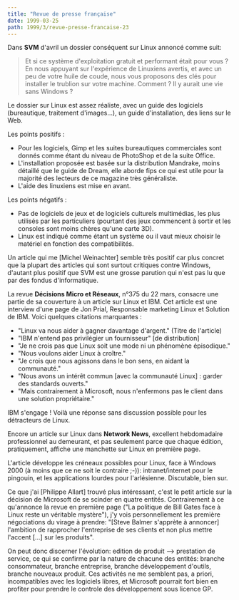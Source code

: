 ```yaml
---
title: "Revue de presse française"
date: 1999-03-25
path: 1999/3/revue-presse-francaise-23
---
```


<P>
Dans <B>SVM</B> d'avril un dossier conséquent sur Linux annoncé comme suit:
</P>

<BLOCKQUOTE>
Et si ce système d'exploitation gratuit et performant était pour vous ? En nous appuyant sur l'expérience de Linuxiens avertis, et avec un peu de votre huile de coude, nous vous proposons des clés pour installer le trublion sur votre machine. Comment ? Il y aurait une vie sans Windows ?
</BLOCKQUOTE>
<P>Le dossier sur Linux est assez réaliste, avec un guide des
logiciels (bureautique, traitement d'images...), un guide
d'installation, des liens sur le Web.</P>

<P>Les points positifs :</P>

<UL>

<LI>Pour les logiciels, Gimp et les suites bureautiques commerciales
sont donnés comme étant du niveau de PhotoShop et de la suite Office.
<LI>L'installation proposée est basée sur la distribution Mandrake,
moins détaillé que le guide de Dream, elle aborde fips ce qui est utile
pour la majorité des lecteurs de ce magazine très généraliste.
<LI>L'aide des linuxiens est mise en avant.
</UL>

<P>Les points négatifs :</P>

<UL>

<LI>Pas de logiciels de jeux et de logiciels culturels multimédias,
les plus utilisés par les particuliers (pourtant des jeux commencent à
sortir et les consoles sont moins chères qu'une carte 3D).
<LI>Linux est indiqué comme étant un système ou il vaut mieux
choisir le matériel en fonction des compatibilités.
</UL>

<P>Un article qui me [Michel Weinachter] semble très positif car plus
concret que la plupart des articles qui sont surtout critiques contre
Windows, d'autant plus positif que SVM est une grosse parution qui n'est
pas lu que par des fondus d'informatique.</P>

<P>La revue <B>Décisions Micro et Réseaux</B>, n°375 du 22 mars, consacre une
partie de sa couverture à un article sur Linux et IBM. Cet article est
une interview d'une page de Jon Prial, Responsable marketing Linux et
Solution de IBM. Voici quelques citations marquantes :</P>

<UL>

<LI> "Linux va nous aider à gagner davantage d'argent." (Titre de
l'article)
<LI> "IBM n'entend pas privilégier un fournisseur" [de distribution]
<LI> "Je ne crois pas que Linux soit une mode ni un phénomène épisodique."
<LI> "Nous voulons aider Linux à croître."
<LI> "Je crois que nous agissons dans le bon sens, en aidant la
communauté."
<LI> "Nous avons un intérêt commun [avec la communauté Linux] : garder des
standards ouverts."
<LI> "Mais contrairement à Microsoft, nous n'enfermons pas le client dans
une solution propriétaire."
</UL>

<P>IBM s'engage ! Voilà une réponse sans discussion possible pour les
détracteurs de Linux.</P>

<P>Encore un article sur Linux dans <B>Network News</B>, excellent hebdomadaire
professionnel au demeurant, et pas seulement parce que chaque édition,
pratiquement, affiche une manchette sur Linux en première page.</P>

<P>L'article développe les créneaux possibles pour Linux, face à Windows
2000 (à moins que ce ne soit le contraire ;-)):  intranet/internet pour
le pingouin, et les applications lourdes pour l'arlésienne. Discutable,
bien sur.</P>

<P>Ce que j'ai [Philippe Allart]  trouvé plus intéressant, c'est le
petit article sur la décision de Microsoft de se scinder en quatre
entités. Contrairement à ce qu'annonce la revue en première page ("La
politique de Bill Gates face à Linux reste un véritable mystère"),
j'y vois personnellement les première négociations du virage à prendre:
"[Steve Balmer s'apprète à annoncer] l'ambition de rapprocher l'entreprise
de ses clients et non plus mettre l'accent [...] sur les produits".</P>

<P>On peut donc discerner l'évolution: edition de produit --&gt;
prestation de service, ce qui se confirme par la nature de chacune des
entités: branche consommateur, branche entreprise, branche développement
d'outils, branche nouveaux produit. Ces activités ne me semblent pas,
a priori, incompatibles avec les logiciels libres, et Microsoft pourrait
fort bien en profiter pour prendre le controle des développement sous
licence GP.</P>


